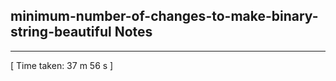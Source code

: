 <h2>minimum-number-of-changes-to-make-binary-string-beautiful Notes</h2><hr>[ Time taken: 37 m 56 s ]